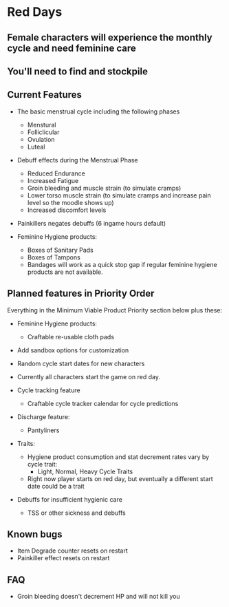 # Red Days

## Female characters will experience the monthly cycle and need feminine care

## You'll need to find and stockpile 

## Current Features
- The basic menstrual cycle including the following phases
    - Menstural
    - Folliclicular
    - Ovulation
    - Luteal

- Debuff effects during the Menstrual Phase
    - Reduced Endurance
    - Increased Fatigue
    - Groin bleeding and muscle strain (to simulate cramps)
    - Lower torso muscle strain (to simulate cramps and increase pain level so the moodle shows up)
    - Increased discomfort levels

- Painkillers negates debuffs (6 ingame hours default)

- Feminine Hygiene products:
    - Boxes of Sanitary Pads
    - Boxes of Tampons
    - Bandages will work as a quick stop gap if regular feminine hygiene products are not available.

## Planned features in Priority Order

Everything in the Minimum Viable Product Priority section below plus these:

- Feminine Hygiene products:
    - Craftable re-usable cloth pads

- Add sandbox options for customization

- Random cycle start dates for new characters
- Currently all characters start the game on red day.

- Cycle tracking feature
    - Craftable cycle tracker calendar for cycle predictions

- Discharge feature:
    - Pantyliners

- Traits:
    - Hygiene product consumption and stat decrement rates vary by cycle trait:
        - Light, Normal, Heavy Cycle Traits
    - Right now player starts on red day, but eventually a different start date could be a trait

- Debuffs for insufficient hygienic care
    - TSS or other sickness and debuffs

## Known bugs
- Item Degrade counter resets on restart
- Painkiller effect resets on restart


## FAQ
- Groin bleeding doesn't decrement HP and will not kill you